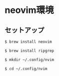 # neovim環境

## セットアップ

```bash
$ brew install neovim

$ brew install ripgrep

$ mkdir ~/.config/nvim

$ cd ~/.config/nvim
```


